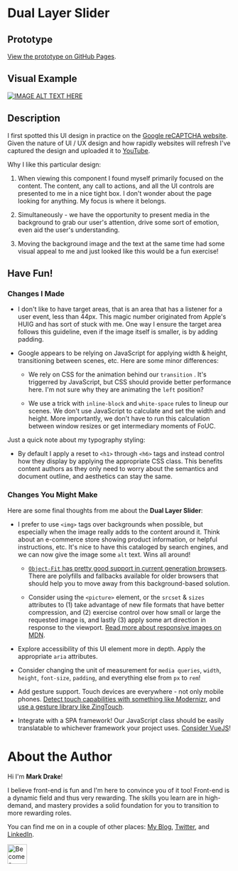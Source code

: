 # Dual Layer Slider

## Prototype

[View the prototype on GitHub Pages](https://markadrake.github.io/web-ui-sequenced-content/src/dual-layer-slider/dual-layer-slider.html).

## Visual Example
[![IMAGE ALT TEXT HERE](https://img.youtube.com/vi/bktcZFpFFp4/0.jpg)](https://www.youtube.com/watch?v=bktcZFpFFp4)

## Description

I first spotted this UI design in practice on the [Google reCAPTCHA website](https://www.google.com/recaptcha/intro/). Given the nature of UI / UX design and how rapidly websites will refresh I've captured the design and uploaded it to [YouTube](http://www.youtube.com/watch?v=bktcZFpFFp4).

Why I like this particular design:

1. When viewing this component I found myself primarily focused on the content. The content, any call to actions, and all the UI controls are presented to me in a nice tight box. I don't wonder about the page looking for anything. My focus is where it belongs.

2. Simultaneously - we have the opportunity to present media in the background to grab our user's attention, drive some sort of emotion, even aid the user's understanding.

3. Moving the background image and the text at the same time had some visual appeal to me and just looked like this would be a fun exercise!

## Have Fun!

### Changes I Made

- I don't like to have target areas, that is an area that has a listener for a user event, less than 44px. This magic number originated from Apple's HUIG and has sort of stuck with me. One way I ensure the target area follows this guideline, even if the image itself is smaller, is by adding padding.

- Google appears to be relying on JavaScript for applying width & height, transitioning between scenes, etc. Here are some minor differences:

  - We rely on CSS for the animation behind our `transition` . It's triggerred by JavaScript, but CSS should provide better performance here. I'm not sure why they are animating the `left` position?

  - We use a trick with `inline-block` and `white-space` rules to lineup our scenes. We don't use JavaScript to calculate and set the width and height. More importantly, we don't have to run this calculation between window resizes or get intermediary moments of FoUC.

Just a quick note about my typography styling:

- By default I apply a reset to `<h1>` through `<h6>` tags and instead control how they display by applying the appropriate CSS class. This benefits content authors as they only need to worry about the semantics and document outline, and aesthetics can stay the same.

### Changes You Might Make

Here are some final thoughts from me about the **Dual Layer Slider**:

- I prefer to use `<img>` tags over backgrounds when possible, but especially when the image really adds to the content around it. Think about an e-commerce store showing product information, or helpful instructions, etc. It's nice to have this cataloged by search engines, and we can now give the image some `alt` text. Wins all around!

  - [`Object-Fit` has pretty good support in current generation browsers](https://caniuse.com/#feat=object-fit). There are polyfills and fallbacks available for older browsers that should help you to move away from this background-based solution.

  - Consider using the `<picture>` element, or the `srcset` & `sizes` attributes to (1) take advantage of new file formats that have better compression, and (2) exercise control over how small or large the requested image is, and lastly (3) apply some art direction in response to the viewport. [Read more about responsive images on MDN](https://developer.mozilla.org/en-US/docs/Learn/HTML/Multimedia_and_embedding/Responsive_images).

- Explore accessibility of this UI element more in depth. Apply the appropriate `aria` attributes.

- Consider changing the unit of measurement for `media queries`, `width`, `height`, `font-size`, `padding`, and everything else from `px` to `rem`!

- Add gesture support. Touch devices are everywhere - not only mobile phones. [Detect touch capabilities with something like Modernizr](https://modernizr.com/), and [use a gesture library like ZingTouch](http://zingchart.github.io/zingtouch/).

- Integrate with a SPA framework! Our JavaScript class should be easily translatable to whichever framework your project uses. [Consider VueJS](https://vuejs.org/)!

# About the Author

Hi I'm **Mark Drake**!

I believe front-end is fun and I'm here to convince you of it too! Front-end is a dynamic field and thus very rewarding. The skills you learn are in high-demand, and mastery provides a solid foundation for you to transition to more rewarding roles.

You can find me on in a couple of other places: [My Blog](https://markadrake.com), [Twitter](https://twitter.com/themarkdrake), and [LinkedIn](https://www.linkedin.com/in/markadrake/).

<a href="https://www.patreon.com/bePatron?u=9173582"><img src="https://c5.patreon.com/external/logo/become_a_patron_button@2x.png" alt="Become a Patreon" height="44" /></a>
